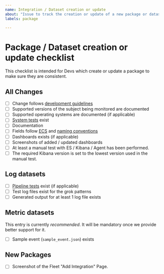 ```yaml
---
name: Integration / Dataset creation or update
about: "Issue to track the creation or update of a new package or dataset."
labels: package

---
```


# Package / Dataset creation or update checklist

This checklist is intended for Devs which create or update a package to make sure they are consistent.

<!--

If the change targets a specific ES / Kibana / Agent version, uncomment this line and specify version.

* [ ] Required Kibana version set to target version: 

-->

## All Changes

* [ ] Change follows [development guidelines](https://github.com/elastic/integrations/tree/master/doc/development/guidelines)
* [ ] Supported versions of the subject being monitored are documented
* [ ] Supported operating systems are documented (if applicable)
* [ ] [System tests](https://github.com/elastic/elastic-package/blob/master/docs/howto/system_testing.md) exist
* [ ] Documentation
* [ ] Fields follow [ECS](https://github.com/elastic/ecs) and [naming conventions](https://www.elastic.co/guide/en/beats/devguide/master/event-conventions.html)
* [ ] Dashboards exists (if applicable)
* [ ] Screenshots of added / updated dashboards
* [ ] At least a manual test with ES / Kibana / Agent has been performed.
* [ ] The required Kibana version is set to the lowest version used in the manual test.

## Log datasets

* [ ] [Pipeline tests](https://github.com/elastic/elastic-package/blob/master/docs/howto/pipeline_testing.md) exist (if applicable)
* [ ] Test log files exist for the grok patterns
* [ ] Generated output for at least 1 log file exists

## Metric datasets

This entry is currently _recommended_. It will be mandatory once we provide better support for it.

* [ ] Sample event (`sample_event.json`) exists

## New Packages

* [ ] Screenshot of the Fleet "Add Integration" Page.

